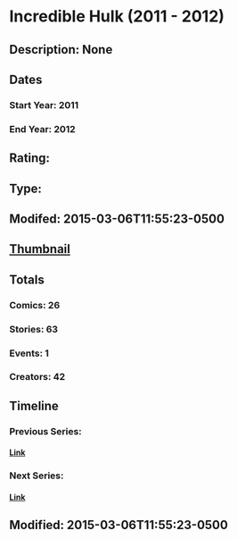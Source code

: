 # Incredible Hulk (2011 - 2012)
## Description: None
## Dates
### Start Year: 2011
### End Year: 2012
## Rating: 
## Type: 
## Modifed: 2015-03-06T11:55:23-0500
## [Thumbnail](http://i.annihil.us/u/prod/marvel/i/mg/2/c0/5130fe17250d4.jpg)
## Totals
### Comics: 26
### Stories: 63
### Events: 1
### Creators: 42
## Timeline
### Previous Series: 
#### [Link]()
### Next Series: 
#### [Link]()
## Modified: 2015-03-06T11:55:23-0500
